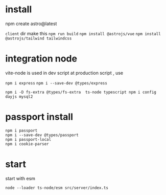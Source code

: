 # install 
npm create astro@latest

`client` dir make this
`npm run build`
`npm install @astrojs/vue`
`npm install @astrojs/tailwind tailwindcss`

# integration node

vite-node is used in dev script 
at production script , use 

`npm i express`
`npm i --save-dev @types/express`


`
npm i -D fs-extra @types/fs-extra  ts-node typescript
npm i config dayjs mysql2
`
# passport install 
```
npm i passport
npm i --save-dev @types/passport
npm i passport-local
npm i cookie-parser
```





# start

start with esm
```
node --loader ts-node/esm src/server/index.ts
```

